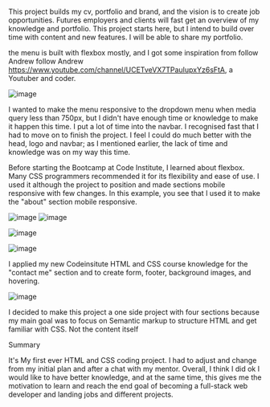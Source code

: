 This project builds my cv, portfolio and brand, and the vision is to create job opportunities. 
Futures employers and clients will fast get an overview of my knowledge and portfolio. 
This project starts here, but I intend to build over time with content and new features. I will be able to share my portfolio.

the menu is built with flexbox mostly, and I got some inspiration from 
follow Andrew 
follow Andrew https://www.youtube.com/channel/UCETveVX7TPauIupxYz6sFtA, a Youtuber and coder.  


![image](https://user-images.githubusercontent.com/86439883/134822806-aa874b0f-89e0-4673-8eeb-99ab857d6812.png)


I wanted to make the menu responsive to the dropdown menu when media query less than 750px, but I didn't have enough time or knowledge to make it happen this time. 
I put a lot of time into the navbar.  I recognised fast that I had to move on to finish the project. I feel I could do much better with the head, logo and navbar; as I mentioned earlier, the lack of time and knowledge was on my way this time. 


Before starting the Bootcamp at Code Institute, I learned about flexbox. Many CSS programmers recommended it for its flexibility and ease of use. 
I used it although the project to position and made sections mobile responsive with few changes. In this example, you see that I used it to make the "about" section mobile responsive. 

![image](https://user-images.githubusercontent.com/86439883/134823516-354aed69-e30d-4723-b3ef-7ce0fd3fbdcf.png)
![image](https://user-images.githubusercontent.com/86439883/134823551-fb4998e8-b6eb-444b-bb45-40d862823d46.png)


![image](https://user-images.githubusercontent.com/86439883/134823529-e61e3524-6dd6-48f9-b388-9291b083952f.png)


![image](https://user-images.githubusercontent.com/86439883/134823574-467207cd-f13c-4799-906c-5028568765cd.png)



I applied my new Codeinsitute HTML and CSS course knowledge for the "contact me" section and to create form, footer, background images, and hovering. 


![image](https://user-images.githubusercontent.com/86439883/134823736-1cf93125-580a-447d-ae5a-a2ba9e600859.png)

I decided to make this project a one side project with four sections because my main goal was to focus on Semantic markup to structure HTML and get familiar with CSS. Not the content itself 

Summary 

It's My first ever HTML and CSS coding project. I had to adjust and change from my initial plan and after a chat with my mentor. Overall, I think I did ok I would like to have better knowledge, and at the same time, this gives me the motivation to learn and reach the end goal of becoming a full-stack web developer and landing jobs and different projects.




